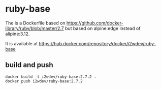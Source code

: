 # ruby-base

The is a Dockerfile based on https://github.com/docker-library/ruby/blob/master/2.7 but based on alpine:edge instead of alipine:3.12.

It is available at https://hub.docker.com/repository/docker/i2wdev/ruby-base

## build and push

    docker build -t i2wdev/ruby-base:2.7.2 .
    docker push i2wdev/ruby-base:2.7.2

